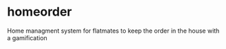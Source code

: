 homeorder
=========

Home managment system for flatmates to keep the order in the house with a gamification
